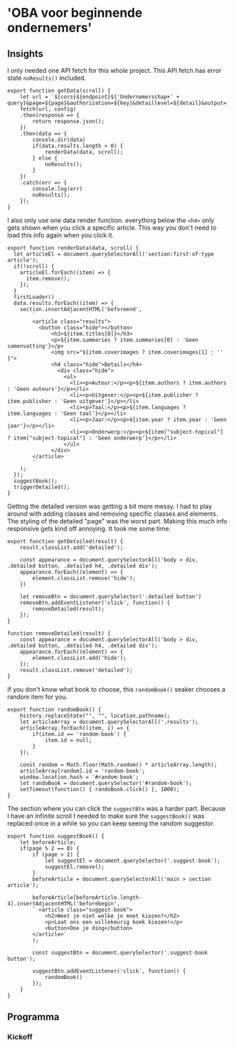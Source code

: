 # 'OBA voor beginnende ondernemers'

## Insights

I only needed one API fetch for this whole project. This API fetch has error state `noResults()` included.

```
export function getData(scroll) { 
    let url = `${cors}${endpoint}${'Ondernemerschap+' + query}&page=${page}&authorization=${key}&detaillevel=${detail}&output=json`;
    fetch(url, config)
    .then(response => {
        return response.json();
    })
    .then(data => {
        console.dir(data)
        if(data.results.length > 0) {
            renderData(data, scroll);
        } else {
            noResults();
        }
    })
    .catch(err => {
        console.log(err)
        noResults();
    });
}
```

I also only use one data render function. everything below the `<h4>` only gets shown when you click a specific article. This way you don't need to load this info again when you click it.

```
export function renderData(data, scroll) {
  let articleEl = document.querySelectorAll('section:first-of-type article');
  if(!scroll) {
    articleEl.forEach((item) => {
      item.remove();
    });
  }
  firstLoader()
  data.results.forEach((item) => {
    section.insertAdjacentHTML('beforeend', 
        `
        <article class="results">
          <button class="hide"></button>
              <h3>${item.titles[0]}</h3>
              <p>${item.summaries ? item.summaries[0] : 'Geen samenvatting'}</p>
              <img src="${item.coverimages ? item.coverimages[1] : '' }">
              <h4 class="hide">Details</h4>
                <div class="hide">
                  <ul>
                    <li><p>Auteur:</p><p>${item.authors ? item.authors : 'Geen auteurs'}</p></li>
                    <li><p>Uitgever:</p><p>${item.publisher ? item.publisher : 'Geen uitgever'}</p></li>
                    <li><p>Taal:</p><p>${item.languages ? item.languages : 'Geen taal'}</p></li>
                    <li><p>Jaar:</p><p>${item.year ? item.year : 'Geen jaar'}</p></li>
                    <li><p>Onderwerp:</p><p>${item["subject-topical"] ? item["subject-topical"] : 'Geen onderwerp'}</p></li>
                  </ul>
              </div>
        </article>
        ` 
    );
  });
  suggestBook();
  triggerDetailed();
}
```

Getting the detailed version was getting a bit more messy. I had to play around with adding classes and removing specific classes and elements. The styling of the detailed "page" was the worst part. Making this much info responsive gets kind off annoying. It took me some time.

```
export function getDetailed(result) {
    result.classList.add('detailed');

    const appearance = document.querySelectorAll('body > div, .detailed button, .detailed h4, .detailed div');
    appearance.forEach((element) => {
        element.classList.remove('hide');
    })

    let removeBtn = document.querySelector('.detailed button')
    removeBtn.addEventListener('click', function() {
        removeDetailed(result);
    });
}

function removeDetailed(result) {
    const appearance = document.querySelectorAll('body > div, .detailed button, .detailed h4, .detailed div');
    appearance.forEach((element) => {
        element.classList.add('hide');
    });
    result.classList.remove('detailed');
}
```

If you don't know what book to choose, this `randomBook()` seaker chooses a random item for you.

```
export function randomBook() {
    history.replaceState("", "", location.pathname);
    let articleArray = document.querySelectorAll('.results');
    articleArray.forEach((item, i) => {
        if(item.id == 'random-book') {
            item.id = null;
        }
    });

    const random = Math.floor(Math.random() * articleArray.length);
    articleArray[random].id = 'random-book';
    window.location.hash = '#random-book';
    let randoBook = document.querySelector('#random-book');
    setTimeout(function() { randoBook.click() }, 1000);
}
```

The section where you can click the `suggestBtn` was a harder part. Because I have an infinite scroll I needed to make sure the `suggestBook()` was replaced once in a while so you can keep seeing the random suggestor.

```
export function suggestBook() {
    let beforeArticle;
    if(page % 2 == 0) {
        if (page > 2) {
            let suggestEl = document.querySelector('.suggest-book');
            suggestEl.remove();
        }   
        beforeArticle = document.querySelectorAll('main > section article'); 
    
        beforeArticle[beforeArticle.length-4].insertAdjacentHTML('beforebegin', 
        ` <article class="suggest-book">
            <h2>Weet je niet welke je moet kiezen?</h2>
            <p>Laat ons een willekeurig boek kiezen!</p>
            <button>Doe je ding</button>
        </article>`
        );

        const suggestBtn = document.querySelector('.suggest-book button');

        suggestBtn.addEventListener('click', function() {
            randomBook()
        });
    }
}
```

## Programma

### Kickoff

